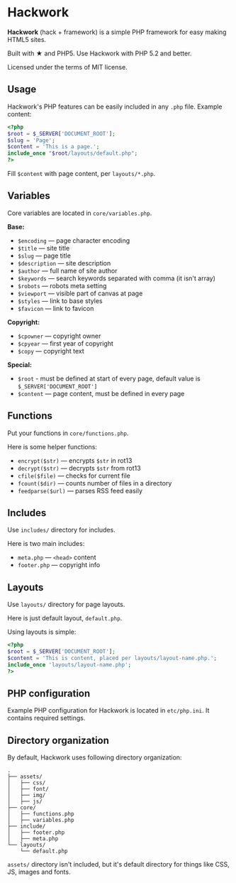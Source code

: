 # Hackwork

**Hackwork** (hack + framework) is a simple PHP framework for easy making HTML5
sites.

Built with &#9733; and PHP5. Use Hackwork with PHP 5.2 and better.

Licensed under the terms of MIT license.

## Usage

Hackwork's PHP features can be easily included in any `.php` file. Example
content:

```php
<?php
$root = $_SERVER['DOCUMENT_ROOT'];
$slug = 'Page';
$content = 'This is a page.';
include_once "$root/layouts/default.php";
?>
```

Fill `$content` with page content, per `layouts/*.php`.

## Variables

Core variables are located in `core/variables.php`.

**Base:**

* `$encoding` — page character encoding
* `$title` — site title
 * `$slug` — page title
* `$description` — site description
* `$author` — full name of site author
* `$keywords` — search keywords separated with comma (it isn't array)
* `$robots` — robots meta setting
* `$viewport` — visible part of canvas at page
* `$styles` — link to base styles
* `$favicon` — link to favicon

**Copyright:**

* `$cpowner` — copyright owner
* `$cpyear` — first year of copyright
* `$copy` — copyright text

**Special:**

* `$root` - must be defined at start of every page, default value is
`$_SERVER['DOCUMENT_ROOT']`
* `$content` — page content, must be defined in every page

## Functions

Put your functions in `core/functions.php`.

Here is some helper functions:

* `encrypt($str)` — encrypts `$str` in rot13
* `decrypt($str)` — decrypts `$str` from rot13
* `cfile($file)` — checks for current file
* `fcount($dir)` — counts number of files in a directory
* `feedparse($url)` — parses RSS feed easily

## Includes

Use `includes/` directory for includes.

Here is two main includes:

* `meta.php` — `<head>` content
* `footer.php` — copyright info

## Layouts

Use `layouts/` directory for page layouts.

Here is just default layout, `default.php`.

Using layouts is simple:

```php
<?php
$root = $_SERVER['DOCUMENT_ROOT'];
$content = 'This is content, placed per layouts/layout-name.php.';
include_once 'layouts/layout-name.php';
?>
```

## PHP configuration

Example PHP configuration for Hackwork is located in `etc/php.ini`. It
contains required settings.

## Directory organization

By default, Hackwork uses following directory organization:

```
.
├── assets/
│   ├── css/
│   ├── font/
│   ├── img/
│   ├── js/
├── core/
│   ├── functions.php
│   ├── variables.php
├── include/
│   ├── footer.php
│   ├── meta.php
└── layouts/
    └── default.php
```

`assets/` directory isn't included, but it's default directory for things like CSS, JS, images and fonts.